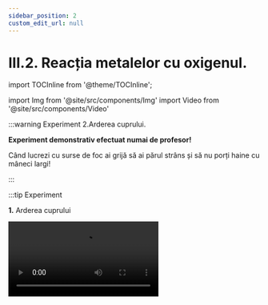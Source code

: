 ```yaml
---
sidebar_position: 2
custom_edit_url: null
---
```


# III.2. Reacția metalelor cu oxigenul.

import TOCInline from '@theme/TOCInline';

<TOCInline toc={toc} />



import Img from '@site/src/components/Img'
import Video from '@site/src/components/Video'





:::warning Experiment 2.Arderea cuprului.


**Experiment demonstrativ efectuat numai de profesor!**

Când lucrezi cu surse de foc ai grijă să ai părul strâns și să nu porți haine cu mâneci largi!

:::




:::tip Experiment

**1.** Arderea cuprului



<Video src="https://www.youtube.com/embed/dXYjuTGyfG8" />


**Materiale necesare:** spirtieră, sârmă de cupru, chibrit, clește metalic.



**Descrierea experimentului:**

- Încălzește sârma de cupru, cu ajutorul unui clește, în flacăra spirtierei.

- Ce observi ?


**Observaţie:**

> Sârma de cupru se înnegrește și arde cu o flacără verde.






**Concluzia experimentului:**

Cuprul se combină cu oxigenul din aer, la cald și formează oxid de cupru II, de culoare neagră. Aceasta este o reacție de combinare, întrucât avem un singur produs de reacție.

**2Cu + O<sub>2</sub> = 2CuO (Oxid de cupru II)**


:::


<br></br>




:::warning Experiment 2.Arderea magneziului.


**Experiment demonstrativ efectuat numai de profesor!**

Atenție când lucrezi cu surse de încălzire! Nu privi flacăra orbitoare decât câteva secunde ! Altfel, îți poate afecta vederea! Pilitura de magneziu este inflamabilă! Ai grijă să nu te arzi de la așchiile incandescente!

:::




:::tip Experiment

**2.** Arderea magneziului



<Video src="https://www.youtube.com/embed/SJa0zry5eHY" />


**Materiale necesare:** spirtieră, panglică (pilitură) de magneziu, chibrit, clește metalic



**Descrierea experimentului:**

- Încălzește panglica de magneziu, cu ajutorul unui clește, în flacăra spirtierei. Dacă ai pulbere de magneziu, presar-o direct în flacăra spirtierei.

- Ce observi ?


**Observaţie:**

> Panglica de magneziu se aprinde și arde cu o flacără extrem de strălucitoare. În urma arderii se obține o pulbere albă.






**Concluzia experimentului:**

Magneziul arde cu oxigenul din aer cu o flacără orbitoare, formând oxid de magneziu, de culoare albă. Aceasta este o reacție de combinare, întrucât avem un singur produs de reacție.

**2Mg + O<sub>2</sub> = 2MgO (Oxid de magneziu)**


:::



<br></br>





:::warning Experiment 3.Arderea fierului.


**Experiment demonstrativ efectuat numai de profesor!**

Când lucrezi cu surse de foc ai grijă să ai părul strâns și să nu porți haine cu mâneci largi! Pilitura de fier este inflamabilă ! Ai grijă să nu te arzi de la așchiile incandescente !

:::



:::tip Experiment

**3.** Arderea fierului



<Video src="https://www.youtube.com/embed/4_CRNTq3wks" />


**Materiale necesare:** spirtieră, pilitură de fier, chibrit, spatulă.



**Descrierea experimentului:**

- Presară pilitură de fier în flacăra spirtierei

- Ce observi ?


**Observaţie:**

> Pilitura de fier se aprinde în oxigen și arde cu scântei strălucitoare.






**Concluzia experimentului:**

Fierul se combină cu oxigenul din aer, la cald și formează magnetita (oxid feroferic = FeO ∙ Fe<sub>2</sub>O<sub>3</sub> ), de culoare neagră. Aceasta este o reacție de combinare, întrucât avem un singur produs de reacție.

**3Fe + 2O<sub>2</sub> = Fe<sub>3</sub>O<sub>4</sub> (Magnetită)**


:::


<br></br>








:::warning Experiment 4.Arderea zincului.


**Experiment demonstrativ efectuat numai de profesor!**

Când lucrezi cu surse de foc ai grijă să ai părul strâns și să nu porți haine cu mâneci largi! Pilitura de zinc este inflamabilă! Stai departe de scântei!

:::




:::tip Experiment

**4.** Arderea zincului



<Video src="https://www.youtube.com/embed/A3smmwoS5BE" />


**Materiale necesare:** spirtieră, pilitură de zinc, chibrit, spatulă



**Descrierea experimentului:**

- Presară pilitură de zinc în flacăra spirtierei.

- Ce observi ?


**Observaţie:**

> Pilitura de zinc se aprinde în oxigen și arde cu scântei verzi-albăstrui.




**Concluzia experimentului:**

Zincul se combină cu oxigenul din aer, la cald și formează oxid de zinc. Aceasta este o reacție de combinare, întrucât avem un singur produs de reacție.

**2Zn + O<sub>2</sub> = 2ZnO (Oxid de zinc)**


:::


<br></br>






:::warning Experiment 4bis.Arderea aluminiului.


**Experiment demonstrativ efectuat numai de profesor!**

Când lucrezi cu surse de foc ai grijă să ai părul strâns și să nu porți haine cu mâneci largi! Pulbere de aluminiu este inflamabilă! Stai departe de scântei!

:::


:::tip Experiment

**4bis.** Arderea aluminiului.



<Video src="https://www.youtube.com/embed/9fVgMlLW59Q" />


**Materiale necesare:** spirtieră, pulbere de aluminiu, chibrit, spatulă.




**Descrierea experimentului:**

- Presară pulbere de aluminiu în flacăra spirtierei.

- Ce observi ?


**Observaţie:**

> Pulberea de aluminiu se aprinde în oxigen și arde cu scântei roșiatice.


<br></br>



**Concluzia experimentului:**

Aluminiul se combină cu oxigenul din aer, la cald și formează oxid de aluminiu. Aceasta este o reacție de combinare, întrucât avem un singur produs de reacție.

**4Al + 3O<sub>2</sub> = 2Al<sub>2</sub>O<sub>3</sub> (Oxid de aluminiu)**

:::


<br></br>
